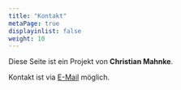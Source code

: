 ```yaml
---
title: "Kontakt"
metaPage: true
displayinlist: false
weight: 10
---
```


Diese Seite ist ein Projekt von **Christian Mahnke**.

Kontakt ist via [E-Mail](mailto:mail@christianmahnke.de) möglich.
